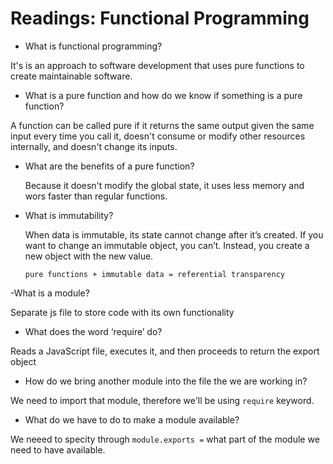 # Readings: Functional Programming

- What is functional programming?
  
It's is an approach to software development that uses pure functions to create maintainable software.
 
  
- What is a pure function and how do we know if something is a pure function?
  
  
A function can be called pure if it returns the same output given the same input every time you call it, doesn't consume or modify other resources internally, and doesn't change its inputs.  
  
  
- What are the benefits of a pure function?

  Because it doesn't modify the global state, it uses less memory and wors faster than regular functions.
  
- What is immutability?
  
  When data is immutable, its state cannot change after it’s created. If you want to change an immutable object, you can’t. Instead, you create a new object with the new value.
  
  `pure functions + immutable data = referential transparency`

-What is a module?


Separate js file to store code with its own functionality

- What does the word ‘require’ do?

Reads a JavaScript file, executes it, and then proceeds to return the export object

- How do we bring another module into the file the we are working in?

We need to import that module, therefore we'll be using `require` keyword.

- What do we have to do to make a module available?

We neeed to specity through `module.exports =` what part of the module we need to have available.






